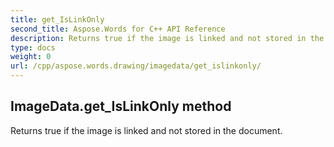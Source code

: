 ```yaml
---
title: get_IsLinkOnly
second_title: Aspose.Words for C++ API Reference
description: Returns true if the image is linked and not stored in the document. 
type: docs
weight: 0
url: /cpp/aspose.words.drawing/imagedata/get_islinkonly/
---
```

## ImageData.get_IsLinkOnly method


Returns true if the image is linked and not stored in the document. 

